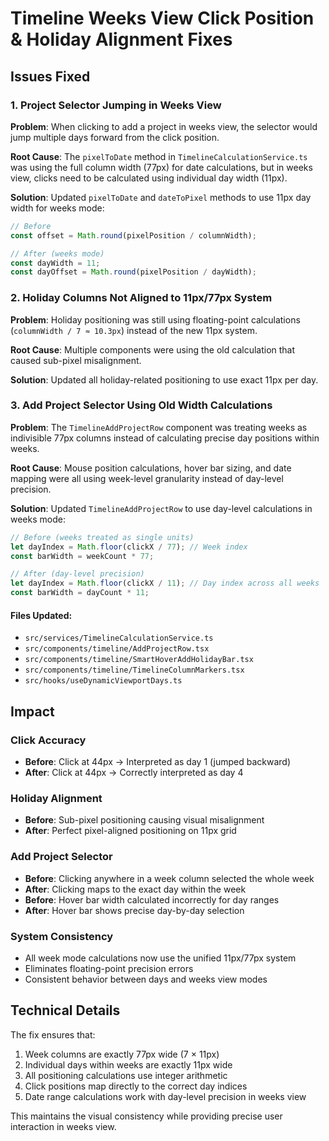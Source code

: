 # Timeline Weeks View Click Position & Holiday Alignment Fixes

## Issues Fixed

### 1. Project Selector Jumping in Weeks View
**Problem**: When clicking to add a project in weeks view, the selector would jump multiple days forward from the click position.

**Root Cause**: The `pixelToDate` method in `TimelineCalculationService.ts` was using the full column width (77px) for date calculations, but in weeks view, clicks need to be calculated using individual day width (11px).

**Solution**: Updated `pixelToDate` and `dateToPixel` methods to use 11px day width for weeks mode:

```typescript
// Before
const offset = Math.round(pixelPosition / columnWidth);

// After (weeks mode)
const dayWidth = 11;
const dayOffset = Math.round(pixelPosition / dayWidth);
```

### 2. Holiday Columns Not Aligned to 11px/77px System
**Problem**: Holiday positioning was still using floating-point calculations (`columnWidth / 7 ≈ 10.3px`) instead of the new 11px system.

**Root Cause**: Multiple components were using the old calculation that caused sub-pixel misalignment.

**Solution**: Updated all holiday-related positioning to use exact 11px per day.

### 3. Add Project Selector Using Old Width Calculations
**Problem**: The `TimelineAddProjectRow` component was treating weeks as indivisible 77px columns instead of calculating precise day positions within weeks.

**Root Cause**: Mouse position calculations, hover bar sizing, and date mapping were all using week-level granularity instead of day-level precision.

**Solution**: Updated `TimelineAddProjectRow` to use day-level calculations in weeks mode:

```typescript
// Before (weeks treated as single units)
let dayIndex = Math.floor(clickX / 77); // Week index
const barWidth = weekCount * 77;

// After (day-level precision)
let dayIndex = Math.floor(clickX / 11); // Day index across all weeks
const barWidth = dayCount * 11;
```

#### Files Updated:
- `src/services/TimelineCalculationService.ts`
- `src/components/timeline/AddProjectRow.tsx`
- `src/components/timeline/SmartHoverAddHolidayBar.tsx` 
- `src/components/timeline/TimelineColumnMarkers.tsx`
- `src/hooks/useDynamicViewportDays.ts`

## Impact

### Click Accuracy
- **Before**: Click at 44px → Interpreted as day 1 (jumped backward)
- **After**: Click at 44px → Correctly interpreted as day 4

### Holiday Alignment
- **Before**: Sub-pixel positioning causing visual misalignment
- **After**: Perfect pixel-aligned positioning on 11px grid

### Add Project Selector
- **Before**: Clicking anywhere in a week column selected the whole week
- **After**: Clicking maps to the exact day within the week
- **Before**: Hover bar width calculated incorrectly for day ranges
- **After**: Hover bar shows precise day-by-day selection

### System Consistency
- All week mode calculations now use the unified 11px/77px system
- Eliminates floating-point precision errors
- Consistent behavior between days and weeks view modes

## Technical Details

The fix ensures that:
1. Week columns are exactly 77px wide (7 × 11px)
2. Individual days within weeks are exactly 11px wide
3. All positioning calculations use integer arithmetic
4. Click positions map directly to the correct day indices
5. Date range calculations work with day-level precision in weeks view

This maintains the visual consistency while providing precise user interaction in weeks view.
